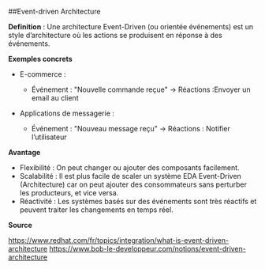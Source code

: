##Event-driven Architecture

**Definition** : Une architecture Event-Driven (ou orientée événements) est un style d’architecture où les actions se produisent en réponse à des événements.


**Exemples concrets**

- E-commerce :
  - Événement : "Nouvelle commande reçue" -> Réactions :Envoyer un email au client

- Applications de messagerie :
  - Événement : "Nouveau message reçu" -> Réactions : Notifier l’utilisateur

**Avantage**
- Flexibilité : On peut changer ou ajouter des composants facilement.
- Scalabilité : Il est plus facile de scaler un système EDA Event-Driven (Architecture) car on peut ajouter des consommateurs sans perturber les producteurs, et vice versa.
- Réactivité : Les systèmes basés sur des événements sont très réactifs et peuvent traiter les changements en temps réel.

**Source**

https://www.redhat.com/fr/topics/integration/what-is-event-driven-architecture 
https://www.bob-le-developpeur.com/notions/event-driven-architecture 





